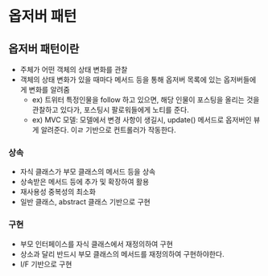 # 옵저버 패턴

## 옵저버 패턴이란

* 주체가 어떤 객체의 상태 변화를 관찰
* 객체의 상태 변화가 있을 때마다 메서드 등을 통해 옵저버 목록에 있는 옵저버들에게 변화를 알려줌
  * ex) 트위터 특정인물을 follow 하고 있으면, 해당 인물이 포스팅을 올리는 것을 관찰하고 있다가, 포스팅시 팔로워들에게 노티를 준다.
  * ex) MVC 모델: 모델에서 변경 사항이 생길시, update() 메서드로 옵저버인 뷰게 알려준다. 이ㄹ 기반으로 컨트롤러가 작동한다.

### 상속

* 자식 클래스가 부모 클래스의 메서드 등을 상속
* 상속받은 메서드 등에 추가 및 확장하여 활용
* 재사용성 중복성의 최소화
* 일반 클래스, abstract 클래스 기반으로 구현

### 구현

* 부모 인터페이스를 자식 클래스에서 재정의하여 구현
* 상소과 달리 반드시 부모 클래스의 메서드를 재정의하여 구현하야한다.
* I/F 기반으로 구현

